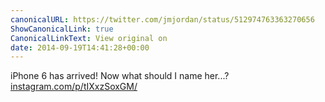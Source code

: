 ```yaml
---
canonicalURL: https://twitter.com/jmjordan/status/512974763363270656
ShowCanonicalLink: true
CanonicalLinkText: View original on
date: 2014-09-19T14:41:28+00:00
---
```

iPhone 6 has arrived! Now what should I name her...? [instagram.com/p/tIXxzSoxGM/](http://instagram.com/p/tIXxzSoxGM/)